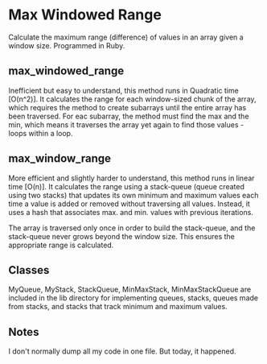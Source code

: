 # Max Windowed Range
Calculate the maximum range (difference) of values in an array given a window size.
Programmed in Ruby.

## max_windowed_range
Inefficient but easy to understand, this method runs in Quadratic time [O(n^2)]. It calculates the range for each window-sized chunk of the array, which requires the method to create subarrays until the entire array has been traversed. For eac subarray, the method must find the max and the min, which means it traverses the array yet again to find those values - loops within a loop.

## max_window_range
More efficient and slightly harder to understand, this method runs in linear time [O(n)]. It calculates the range using a stack-queue (queue created using two stacks) that updates its own minimum and maximum values each time a value is added or removed without traversing all values. Instead, it uses a hash that associates max. and min. values with previous iterations. 

The array is traversed only once in order to build the stack-queue, and the stack-queue never grows beyond the window size. This ensures the appropriate range is calculated.

## Classes
MyQueue, MyStack, StackQueue, MinMaxStack, MinMaxStackQueue are included in the lib directory for implementing queues, stacks, queues made from stacks, and stacks that track minimum and maximum values.

## Notes
I don't normally dump all my code in one file. But today, it happened.